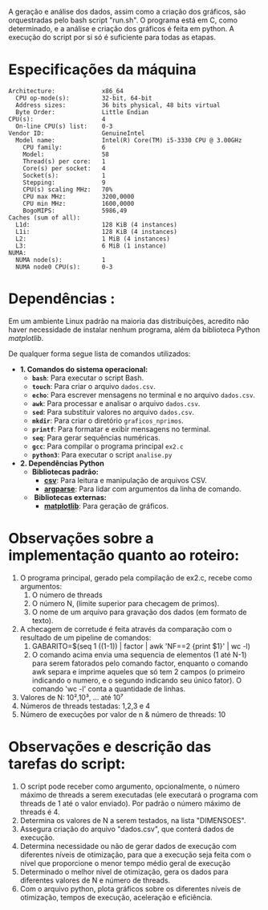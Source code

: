 
A geração e análise dos dados, assim como a criação dos gráficos, são orquestradas pelo bash script "run.sh". 
O programa está em C, como determinado, e a análise e criação dos gráficos é feita em python.
A execução do script por si só é suficiente para todas as etapas.

# Especificações da máquina
```  
Architecture:             x86_64
  CPU op-mode(s):         32-bit, 64-bit
  Address sizes:          36 bits physical, 48 bits virtual
  Byte Order:             Little Endian
CPU(s):                   4
  On-line CPU(s) list:    0-3
Vendor ID:                GenuineIntel
  Model name:             Intel(R) Core(TM) i5-3330 CPU @ 3.00GHz
    CPU family:           6
    Model:                58
    Thread(s) per core:   1
    Core(s) per socket:   4
    Socket(s):            1
    Stepping:             9
    CPU(s) scaling MHz:   70%
    CPU max MHz:          3200,0000
    CPU min MHz:          1600,0000
    BogoMIPS:             5986,49
Caches (sum of all):      
  L1d:                    128 KiB (4 instances)
  L1i:                    128 KiB (4 instances)
  L2:                     1 MiB (4 instances)
  L3:                     6 MiB (1 instance)
NUMA:                     
  NUMA node(s):           1
  NUMA node0 CPU(s):      0-3

```
# Dependências :
Em um ambiente Linux padrão na maioria das distribuições, acredito não haver necessidade de instalar nenhum programa, além da biblioteca Python *matplotlib*.

De qualquer forma segue lista de comandos utilizados:
-  **1. Comandos do sistema operacional:**
	- **`bash`**: Para executar o script Bash.
	- **`touch`**: Para criar o arquivo `dados.csv`.
	- **`echo`**: Para escrever mensagens no terminal e no arquivo `dados.csv`.
	- **`awk`**: Para processar e analisar o arquivo `dados.csv`.
	- **`sed`**: Para substituir valores no arquivo `dados.csv`.
	- **`mkdir`**: Para criar o diretório `graficos_nprimos`.
	- **`printf`**: Para formatar e exibir mensagens no terminal.
	- **`seq`**: Para gerar sequências numéricas.
	- **`gcc`**: Para compilar o programa principal `ex2.c`
	- **`python3`**: Para executar o script `analise.py`
- **2. Dependências Python**
	-  **Bibliotecas padrão:**
		- **[csv](vscode-file://vscode-app/usr/share/code/resources/app/out/vs/code/electron-sandbox/workbench/workbench.html)**: Para leitura e manipulação de arquivos CSV.
		- **[argparse](vscode-file://vscode-app/usr/share/code/resources/app/out/vs/code/electron-sandbox/workbench/workbench.html)**: Para lidar com argumentos da linha de comando.
	-  **Bibliotecas externas:**
		- **[matplotlib](vscode-file://vscode-app/usr/share/code/resources/app/out/vs/code/electron-sandbox/workbench/workbench.html)**: Para geração de gráficos.


# Observações sobre a implementação quanto ao roteiro:
 1. O programa principal, gerado pela compilação de ex2.c, recebe como argumentos:
	 1. O número de threads
	 2. O número N, (limite superior para checagem de primos).
	 3. O nome de um arquivo para gravação dos dados (em formato de texto).
 2. A checagem de corretude é feita através da comparação com o resultado de um pipeline de comandos:
	 1. GABARITO=$(seq 1 $(($1-1)) | factor | awk 'NF\==2 {print $1}' | wc -l)
	 2. O comando acima envia uma sequencia de elementos (1 até N-1) para serem fatorados pelo comando factor, enquanto o comando awk separa e imprime aqueles que só tem 2 campos (o primeiro indicando o numero, e o segundo indicando seu único fator). O comando 'wc -l' conta a quantidade de linhas.
 3. Valores de N: 10²,10³, ... até 10⁷
 4. Números de threads testadas: 1,2,3 e 4
 5. Número de execuções por valor de n & número de threads: 10

# Observações e descrição das  tarefas do script:
1. O script pode receber como argumento, opcionalmente, o número máximo de threads a serem executadas (ele executará o programa com threads de 1 até o valor enviado). Por padrão o número máximo de threads é 4.
2. Determina os valores de N a serem testados, na lista "DIMENSOES".
3. Assegura criação do arquivo "dados.csv", que conterá dados de execução.
4. Determina necessidade ou não de gerar dados de execução com diferentes níveis de otimização, para que a execução seja feita com o nível que proporcione o menor tempo médio geral de execução
5. Determinado o melhor nível de otimização, gera os dados para diferentes valores de N e número de threads.
6. Com o arquivo python, plota gráficos sobre os diferentes níveis de otimização, tempos de execução, aceleração e eficiência.
